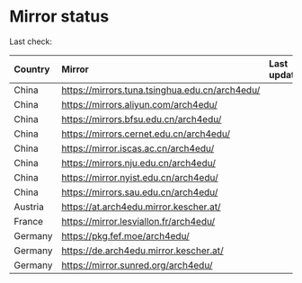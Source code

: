 <script src="./time.js"></script>
# Mirror status
Last check: <script type="text/javascript">localize(1708377355.9781742);</script>

|Country|Mirror|Last update|
|:------|:-----|:----------|
|China|https://mirrors.tuna.tsinghua.edu.cn/arch4edu/|<script type="text/javascript">localize(1708324475);</script>|
|China|https://mirrors.aliyun.com/arch4edu/|<script type="text/javascript">localize(1708368781);</script>|
|China|https://mirrors.bfsu.edu.cn/arch4edu/|<script type="text/javascript">localize(1708324475);</script>|
|China|https://mirrors.cernet.edu.cn/arch4edu/|<script type="text/javascript">localize(1708368781);</script>|
|China|https://mirror.iscas.ac.cn/arch4edu/|<script type="text/javascript">localize(1708324475);</script>|
|China|https://mirrors.nju.edu.cn/arch4edu/|<script type="text/javascript">localize(1708280854);</script>|
|China|https://mirror.nyist.edu.cn/arch4edu/|<script type="text/javascript">localize(1708368781);</script>|
|China|https://mirrors.sau.edu.cn/arch4edu/|<script type="text/javascript">localize(1708324475);</script>|
|Austria|https://at.arch4edu.mirror.kescher.at/|<script type="text/javascript">localize(1708368781);</script>|
|France|https://mirror.lesviallon.fr/arch4edu/|<script type="text/javascript">localize(1708324475);</script>|
|Germany|https://pkg.fef.moe/arch4edu/|<script type="text/javascript">localize(1708368781);</script>|
|Germany|https://de.arch4edu.mirror.kescher.at/|<script type="text/javascript">localize(1708368781);</script>|
|Germany|https://mirror.sunred.org/arch4edu/|<script type="text/javascript">localize(1708368781);</script>|

<script src="./tablefilter/tablefilter.js"></script>
<script src="./table.js"></script>